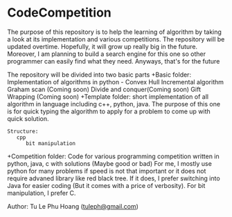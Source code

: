 # CodeCompetition
The purpose of this repository is to help the learning
of algorithm by taking a look at its implementation and
various competitions. The repository will be updated
overtime. Hopefully, it will grow up really big in the
future. Moreover, I am planning to build a search engine
for this one so other programmer can easily find what
they need. Anyways, that's for the future

The repository will be divided into two basic parts
+Basic folder: Implementation of algorithms in python
    - Convex Hull
	Incremental algorithm
	Graham scan (Coming soon)
	Divide and conquer(Coming soon)
	Gift Wrapping (Coming soon)
+Template folder: short implementation of all algorithm
    in language including c++, python, java. The purpose
    of this one is for quick typing the algorithm to apply
    for a problem to come up with quick solution.
	
    Structure:
       cpp
          bit manipulation
		

+Competition folder:
    Code for various programming competition written
	in python, java, c with solutions (Maybe good or bad)
    For me, I mostly use python for many problems if
	speed is not that important or it does not require
	advaned library like red black tree. If it does,
	I prefer switching into Java for easier coding
	(But it comes with a price of verbosity). For
	bit manipulation, I prefer C.

Author:
	Tu Le Phu Hoang (tuleph@gmail.com)
